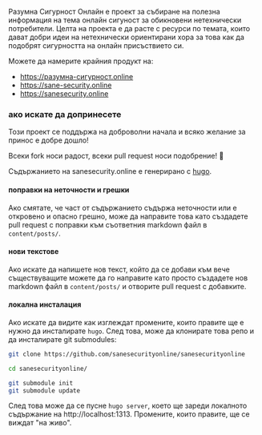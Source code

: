 Разумна Сигурност Онлайн е проект за събиране на полезна информация на тема
онлайн сигуност за обикновени нетехнически потребители. Целта на проекта е да
расте с ресурси по темата, които дават добри идеи на нетехнически ориентирани
хора за това как да подобрят сигурността на онлайн присъствието си.

Можете да намерите крайния продукт на:

- https://разумна-сигурност.online
- https://sane-security.online
- https://sanesecurity.online

### ако искате да допринесете

Този проект се поддържа на доброволни начала и всяко желание за принос е добре
дошло!

Всеки fork носи радост, всеки pull request носи подобрение! 🙂

Съдържанието на sanesecurity.online е генерирано с [hugo](https://gohugo.io/).

#### поправки на неточности и грешки
Ако смятате, че част от съдържанието съдържа неточности или е откровено и опасно
грешно, може да направите това като създадете pull request с поправки към
съответния markdown файл в `content/posts/`.

#### нови текстове
Ако искате да напишете нов текст, който да се добави към вече съществуващите
можете да го направите като просто създадете нов markdown файл в
`content/posts/` и отворите pull request с добавките.

#### локална инсталация
Ако искате да видите как изглеждат промените, които правите ще е нужно да
инсталирате `hugo`. След това, може да клонирате това репо и да инсталирате git
submodules:

``` bash
git clone https://github.com/sanesecurityonline/sanesecurityonline

cd sanesecurityonline/

git submodule init
git submodule update
```

След това може да се пусне `hugo server`, което ще зареди локалното съдържание
на http://localhost:1313. Промените, които правите, ще се виждат "на живо".

